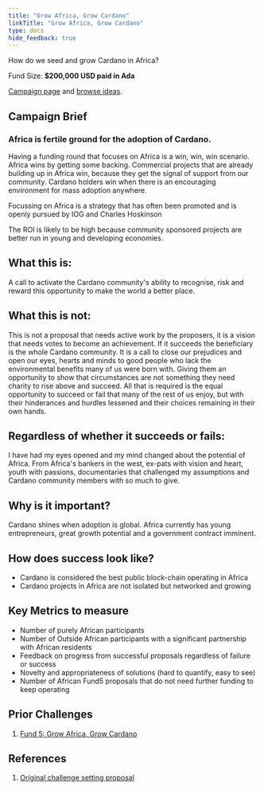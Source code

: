 ```yaml
---
title: "Grow Africa, Grow Cardano"
linkTitle: "Grow Africa, Grow Cardano"
type: docs
hide_feedback: true
---
```


How do we seed and grow Cardano in Africa?

Fund Size: **$200,000 USD paid in Ada**

[Campaign page](https://cardano.ideascale.com/a/campaign-home/26108) and [browse ideas](https://cardano.ideascale.com/a/ideas/top/campaign-filter/byids/campaigns/26108/stage/unspecified).

## Campaign Brief

### Africa is fertile ground for the adoption of Cardano.

Having a funding round that focuses on Africa is a win, win, win scenario. Africa wins by getting some backing. Commercial projects that are already building up in Africa win, because they get the signal of support from our community. Cardano holders win when there is an encouraging environment for mass adoption anywhere.

Focussing on Africa is a strategy that has often been promoted and is openly pursued by IOG and Charles Hoskinson

The ROI is likely to be high because community sponsored projects are better run in young and developing economies.

## What this is:

A call to activate the Cardano community's ability to recognise, risk and reward this opportunity to make the world a better place.

## What this is not:

This is not a proposal that needs active work by the proposers, it is a vision that needs votes to become an achievement. If it succeeds the beneficiary is the whole Cardano community. It is a call to close our prejudices and open our eyes, hearts and minds to good people who lack the environmental benefits many of us were born with. Giving them an opportunity to show that circumstances are not something they need charity to rise above and succeed. All that is required is the equal opportunity to succeed or fail that many of the rest of us enjoy, but with their hinderances and hurdles lessened and their choices remaining in their own hands.

## Regardless of whether it succeeds or fails:

I have had my eyes opened and my mind changed about the potential of Africa. From Africa's bankers in the west, ex-pats with vision and heart, youth with passions, documentaries that challenged my assumptions and Cardano community members with so much to give.

## Why is it important?

Cardano shines when adoption is global. Africa currently has young entrepreneurs, great growth potential and a government contract imminent.

## How does success look like?

- Cardano is considered the best public block-chain operating in Africa
- Cardano projects in Africa are not isolated but networked and growing

## Key Metrics to measure

- Number of purely African participants
- Number of Outside African participants with a significant partnership with African residents
- Feedback on progress from successful proposals regardless of failure or success
- Novelty and appropriateness of solutions (hard to quantify, easy to see)
- Number of African Fund5 proposals that do not need further funding to keep operating

## Prior Challenges

1. [Fund 5: Grow Africa, Grow Cardano](https://cardano.ideascale.com/a/campaign-home/25947)

## References

1. [Original challenge setting proposal](https://cardano.ideascale.com/a/dtd/Grow-Africa-Grow-Cardano/333079-48088)